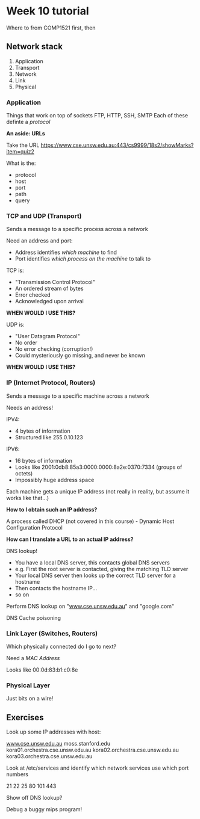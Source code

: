 # Week 10 tutorial 

Where to from COMP1521 first, then

## Network stack

1. Application
2. Transport
3. Network
4. Link
5. Physical

### Application

Things that work on top of sockets
FTP, HTTP, SSH, SMTP
Each of these definte a *protocol*

**An aside: URLs**

Take the URL https://www.cse.unsw.edu.au:443/cs9999/18s2/showMarks?item=quiz2

What is the:
* protocol
* host
* port
* path
* query

### TCP and UDP (Transport)

Sends a message to a specific process across a network

Need an address and port:
* Address identifies *which machine* to find
* Port identifies *which process on the machine* to talk to

TCP is:
* "Transmission Control Protocol"
* An ordered stream of bytes
* Error checked
* Acknowledged upon arrival

**WHEN WOULD I USE THIS?**

UDP is:
* "User Datagram Protocol"
* No order
* No error checking (corruption!)
* Could mysteriously go missing, and never be known

**WHEN WOULD I USE THIS?**

### IP (Internet Protocol, Routers)

Sends a message to a specific machine across a network

Needs an address!

IPV4:
* 4 bytes of information
* Structured like 255.0.10.123

IPV6:
* 16 bytes of information
* Looks like 2001:0db8:85a3:0000:0000:8a2e:0370:7334 (groups of octets)
* Impossibly huge address space

Each machine gets a unique IP address (not really in reality, but assume it works like that...)

**How to I obtain such an IP address?**

A process called DHCP (not covered in this course) - Dynamic Host Configuration Protocol

**How can I translate a URL to an actual IP address?**

DNS lookup!
* You have a local DNS server, this contacts global DNS servers
* e.g. First the root server is contacted, giving the matching TLD server
* Your local DNS server then looks up the correct TLD server for a hostname
* Then contacts the hostname IP...
* so on

Perform DNS lookup on "www.cse.unsw.edu.au" and "google.com"

DNS Cache poisoning

### Link Layer (Switches, Routers)

Which physically connected do I go to next?

Need a *MAC Address*

Looks like 00:0d:83:b1:c0:8e

### Physical Layer

Just bits on a wire!

## Exercises

Look up some IP addresses with host:

www.cse.unsw.edu.au
moss.stanford.edu
kora01.orchestra.cse.unsw.edu.au
kora02.orchestra.cse.unsw.edu.au
kora03.orchestra.cse.unsw.edu.au

Look at /etc/services and identify which network services use which port numbers

21
22
25
80
101
443

Show off DNS lookup?

Debug a buggy mips program!
